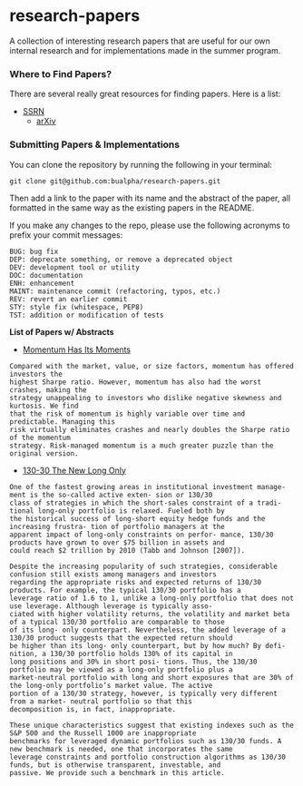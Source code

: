 # research-papers

A collection of interesting research papers that are useful for our own internal research and for implementations made in the summer program.

### Where to Find Papers?

There are several really great resources for finding papers. Here is a list:

  - [SSRN](https://papers.ssrn.com/sol3/DisplayAbstractSearch.cfm)
	- [arXiv](https://arxiv.org/)

### Submitting Papers & Implementations

You can clone the repository by running the following in your terminal:

`git clone git@github.com:bualpha/research-papers.git`

Then add a link to the paper with its name and the abstract of the paper, all formatted in the same way as the existing papers in the README.

If you make any changes to the repo, please use the following acronyms to prefix your commit messages:

```
BUG: bug fix
DEP: deprecate something, or remove a deprecated object
DEV: development tool or utility
DOC: documentation
ENH: enhancement
MAINT: maintenance commit (refactoring, typos, etc.)
REV: revert an earlier commit
STY: style fix (whitespace, PEP8)
TST: addition or modification of tests
```

**List of Papers w/ Abstracts**

  - [Momentum Has Its Moments](http://docentes.fe.unl.pt/~psc/MomentumMoments.pdf)
  ```
  Compared with the market, value, or size factors, momentum has offered investors the
  highest Sharpe ratio. However, momentum has also had the worst crashes, making the
  strategy unappealing to investors who dislike negative skewness and kurtosis. We find
  that the risk of momentum is highly variable over time and predictable. Managing this
  risk virtually eliminates crashes and nearly doubles the Sharpe ratio of the momentum
  strategy. Risk-managed momentum is a much greater puzzle than the original version.
  ```
  - [130-30 The New Long Only](https://www.math.nyu.edu/faculty/avellane/Lo13030.pdf)
  ```
  One of the fastest growing areas in institutional investment manage- ment is the so-called active exten- sion or 130/30
  class of strategies in which the short-sales constraint of a tradi- tional long-only portfolio is relaxed. Fueled both by
  the historical success of long-short equity hedge funds and the increasing frustra- tion of portfolio managers at the
  apparent impact of long-only constraints on perfor- mance, 130/30 products have grown to over $75 billion in assets and
  could reach $2 trillion by 2010 (Tabb and Johnson [2007]).
  
  Despite the increasing popularity of such strategies, considerable confusion still exists among managers and investors
  regarding the appropriate risks and expected returns of 130/30 products. For example, the typical 130/30 portfolio has a
  leverage ratio of 1.6 to 1, unlike a long-only portfolio that does not use leverage. Although leverage is typically asso-
  ciated with higher volatility returns, the volatility and market beta of a typical 130/30 portfolio are comparable to those
  of its long- only counterpart. Nevertheless, the added leverage of a 130/30 product suggests that the expected return should
  be higher than its long- only counterpart, but by how much? By defi- nition, a 130/30 portfolio holds 130% of its capital in
  long positions and 30% in short posi- tions. Thus, the 130/30 portfolio may be viewed as a long-only portfolio plus a
  market-neutral portfolio with long and short exposures that are 30% of the long-only portfolio’s market value. The active
  portion of a 130/30 strategy, however, is typically very different from a market- neutral portfolio so that this
  decomposition is, in fact, inappropriate.
  
  These unique characteristics suggest that existing indexes such as the S&P 500 and the Russell 1000 are inappropriate
  benchmarks for leveraged dynamic portfolios such as 130/30 funds. A new benchmark is needed, one that incorporates the same
  leverage constraints and portfolio construction algorithms as 130/30 funds, but is otherwise transparent, investable, and
  passive. We provide such a benchmark in this article.
  ```
      
